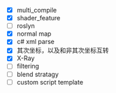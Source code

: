 - [x] multi_compile
- [x] shader_feature
- [ ] roslyn
- [x] normal map
- [x] c# xml parse
- [x] 其次坐标，以及和非其次坐标互转
- [x] X-Ray
- [ ] filtering
- [ ] blend stratagy
- [ ] custom script template